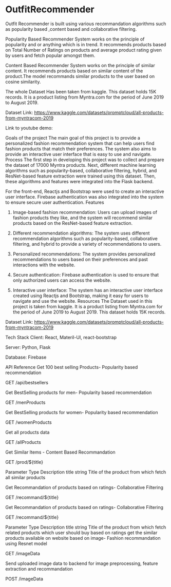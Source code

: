 # OutfitRecommender
Outfit Recommender is built using various recommandation algorithms such as popularity based ,content based and collaborative filtering.

Popularity Based Recommender System works on the principle of popularity and or anything which is in trend. It recommends products based on Total Number of Ratings on products and average product rating given by users and fetch popular amongst them.

Content Based Recommender System works on the principle of similar content. It recommends products based on similar content of the product.The model recommands similar products to the user based on cosine similarity.

The whole Dataset Has been taken from kaggle. This dataset holds 15K records. It is a product listing from Myntra.com for the period of June 2019 to August 2019.

Dataset Link: https://www.kaggle.com/datasets/promptcloud/all-products-from-myntracom-2019

Link to youtube demo:

Goals of the project
The main goal of this project is to provide a personalized fashion recommendation system that can help users find fashion products that match their preferences. The system also aims to provide an interactive user interface that is easy to use and navigate.
Process
The first step in developing this project was to collect and prepare the dataset of 17000 Myntra products. Next, different machine learning algorithms such as popularity-based, collaborative filtering, hybrid, and ResNet-based feature extraction were trained using this dataset. Then, these algorithms and features were integrated into the Flask backend.

For the front-end, Reactjs and Bootstrap were used to create an interactive user interface. Firebase authentication was also integrated into the system to ensure secure user authentication.
Features
1. Image-based fashion recommendation: 
Users can upload images of fashion products they like, and the system will recommend similar products based on the ResNet-based feature extraction.

2. Different recommendation algorithms: 
The system uses different recommendation algorithms such as popularity-based, collaborative filtering, and hybrid to provide a variety of recommendations to users.

3. Personalized recommendations: 
The system provides personalized recommendations to users based on their preferences and past interactions with the website.

4. Secure authentication: 
Firebase authentication is used to ensure that only authorized users can access the website.

5. Interactive user interface: 
The system has an interactive user interface created using Reactjs and Bootstrap, making it easy for users to navigate and use the website.
Resources
The Dataset used in this project is taken from kaggle. It is a product listing from Myntra.com for the period of June 2019 to August 2019. This dataset holds 15K records.

Dataset Link: https://www.kaggle.com/datasets/promptcloud/all-products-from-myntracom-2019

Tech Stack
Client: React, Materil-UI, react-bootstrap

Server: Python, Flask

Database: Firebase

API Reference
Get 100 best selling Products- Popularity based recommendation

  GET /api/bestsellers

Get BestSelling products for men- Popularity based recommendation

  GET /menProducts

Get BestSelling products for women- Popularity based recommendation

  GET /womenProducts

Get all products data

  GET /allProducts

Get Similar Items - Content Based Recommandation
  
GET /prod/${title}

Parameter	Type	Description
title	string	Title of the product from which fetch all similar products

Get Recommandation of products based on ratings- Collaborative Filtering

  GET /recommand/${title}

Get Recommandation of products based on ratings- Collaborative Filtering

  GET /recommand/${title}

Parameter	Type	Description
title	string	Title of the product from which fetch related products which user should buy based on ratings
get the similar products available on website based on image- Fashion recommandation using Resnet model
  
GET /imageData

Send uploaded image data to backend for image preprocessing, feature extraction and recommandation
  
POST /imageData

